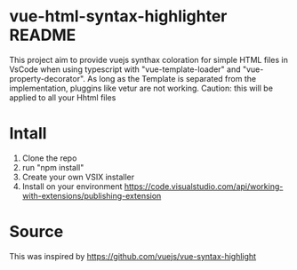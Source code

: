# vue-html-syntax-highlighter README

This project aim to provide vuejs synthax coloration for simple HTML files in VsCode when using typescript with "vue-template-loader" and "vue-property-decorator". As long as the Template is separated from the implementation, pluggins like vetur are not working.
Caution: this will be applied to all your Hhtml files

# Intall

1) Clone the repo
2) run "npm install"
3) Create your own VSIX installer
4) Install on your environment
https://code.visualstudio.com/api/working-with-extensions/publishing-extension

# Source 

This was inspired by 
https://github.com/vuejs/vue-syntax-highlight